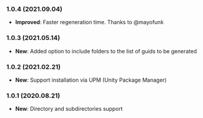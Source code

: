 ### 1.0.4 (2021.09.04)
- **Improved**: Faster regeneration time. Thanks to @mayofunk

### 1.0.3 (2021.05.14)

- **New**: Added option to include folders to the list of guids to be generated

### 1.0.2 (2021.02.21)

- **New**: Support installation via UPM (Unity Package Manager)

### 1.0.1 (2020.08.21)

- **New**: Directory and subdirectories support
